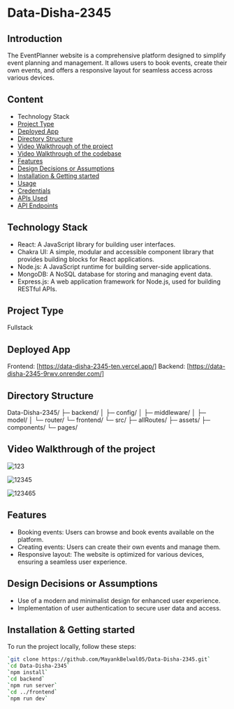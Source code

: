 
# Data-Disha-2345

## Introduction
The EventPlanner website is a comprehensive platform designed to simplify event planning and management. It allows users to book events, create their own events, and offers a responsive layout for seamless access across various devices.

## Content
- Technology Stack
- [Project Type](#project-type)
- [Deployed App](#deployed-app)
- [Directory Structure](#directory-structure)
- [Video Walkthrough of the project](#video-walkthrough-of-the-project)
- [Video Walkthrough of the codebase](#video-walkthrough-of-the-codebase)
- [Features](#features)
- [Design Decisions or Assumptions](#design-decisions-or-assumptions)
- [Installation & Getting started](#installation--getting-started)
- [Usage](#usage)
- [Credentials](#credentials)
- [APIs Used](#apis-used)
- [API Endpoints](#api-endpoints)

## Technology Stack
- React: A JavaScript library for building user interfaces.
- Chakra UI: A simple, modular and accessible component library that provides building blocks for React applications.
- Node.js: A JavaScript runtime for building server-side applications.
- MongoDB: A NoSQL database for storing and managing event data.
- Express.js: A web application framework for Node.js, used for building RESTful APIs.

## Project Type
Fullstack

## Deployed App
Frontend: [https://data-disha-2345-ten.vercel.app/]
Backend: [https://data-disha-2345-9rwv.onrender.com/]

## Directory Structure
Data-Disha-2345/
├─ backend/
│  ├─ config/
│  ├─ middleware/
│  ├─ model/
│  └─ router/
└─ frontend/
   └─ src/
      ├─ allRoutes/
      ├─ assets/
      ├─ components/
      └─ pages/

## Video Walkthrough of the project
![123](https://github.com/MayankBelwal05/Data-Disha-2345/assets/147751671/dbf1eee2-6aeb-4a2f-a802-f72ca294cc55)


![12345](https://github.com/MayankBelwal05/Data-Disha-2345/assets/147751671/0dbfe247-af56-4186-9624-72f176001c4e)

![123465](https://github.com/MayankBelwal05/Data-Disha-2345/assets/147751671/f22dddb6-6e9a-425f-b953-96ee0d1919a7)



## Features
- Booking events: Users can browse and book events available on the platform.
- Creating events: Users can create their own events and manage them.
- Responsive layout: The website is optimized for various devices, ensuring a seamless user experience.

## Design Decisions or Assumptions
- Use of a modern and minimalist design for enhanced user experience.
- Implementation of user authentication to secure user data and access.

## Installation & Getting started
To run the project locally, follow these steps:

```bash
`git clone https://github.com/MayankBelwal05/Data-Disha-2345.git`
`cd Data-Disha-2345`
`npm install`
`cd backend`
`npm run server`
`cd ../frontend`
`npm run dev`
